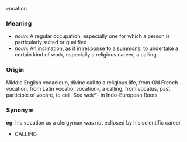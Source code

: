 vocation
### Meaning
+ _noun_: A regular occupation, especially one for which a person is particularly suited or qualified
+ _noun_: An inclination, as if in response to a summons, to undertake a certain kind of work, especially a religious career; a calling

### Origin

Middle English vocacioun, divine call to a religious life, from Old French vocation, from Latin vocātiō, vocātiōn-, a calling, from vocātus, past participle of vocāre, to call. See wekʷ- in Indo-European Roots

### Synonym

__eg__: his vocation as a clergyman was not eclipsed by his scientific career

+ CALLING


